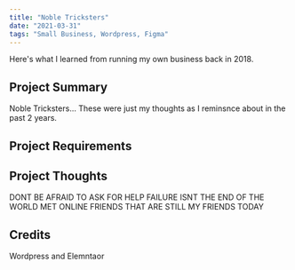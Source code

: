 ```yaml
---
title: "Noble Tricksters"
date: "2021-03-31"
tags: "Small Business, Wordpress, Figma"
---
```

Here's what I learned from running my own business back in 2018.


## Project Summary
Noble Tricksters... These were just my thoughts as I reminsnce about in the past 2 years.


## Project Requirements



## Project Thoughts
DONT BE AFRAID TO ASK FOR HELP
FAILURE ISNT THE END OF THE WORLD
MET ONLINE FRIENDS THAT ARE STILL MY FRIENDS TODAY


## Credits
Wordpress and Elemntaor